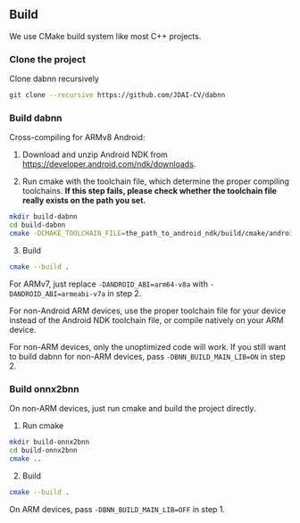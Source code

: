 ## Build

We use CMake build system like most C++ projects. 

### Clone the project

Clone dabnn recursively

```bash
git clone --recursive https://github.com/JDAI-CV/dabnn
```

### Build dabnn

Cross-compiling for ARMv8 Android:

1. Download and unzip Android NDK from https://developer.android.com/ndk/downloads.

2. Run cmake with the toolchain file, which determine the proper compiling toolchains. **If this step fails, please check whether the toolchain file really exists on the path you set.**

```bash
mkdir build-dabnn
cd build-dabnn
cmake -DCMAKE_TOOLCHAIN_FILE=the_path_to_android_ndk/build/cmake/android.toolchain.cmake -DANDROID_ABI=arm64-v8a -DCMAKE_BUILD_TYPE=Release ..
```

3. Build

```bash
cmake --build .
```

For ARMv7, just replace `-DANDROID_ABI=arm64-v8a` with `-DANDROID_ABI=armeabi-v7a` in step 2.

For non-Android ARM devices, use the proper toolchain file for your device instead of the Android NDK toolchain file, or compile natively on your ARM device.

For non-ARM devices, only the unoptimized code will work. If you still want to build dabnn for non-ARM devices, pass `-DBNN_BUILD_MAIN_LIB=ON` in step 2.

### Build onnx2bnn

On non-ARM devices, just run cmake and build the project directly.

1. Run cmake

```bash
mkdir build-onnx2bnn
cd build-onnx2bnn
cmake ..
```

2. Build

```bash
cmake --build .
```

On ARM devices, pass `-DBNN_BUILD_MAIN_LIB=OFF` in step 1.
